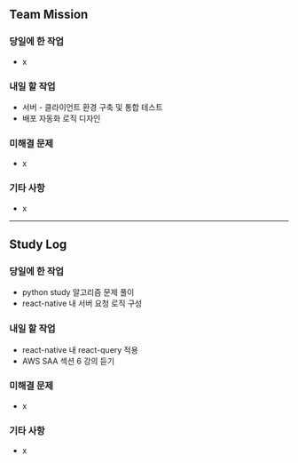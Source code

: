 ## Team Mission

### 당일에 한 작업
- x

### 내일 할 작업
- 서버 - 클라이언트 환경 구축 및 통합 테스트
- 배포 자동화 로직 디자인

### 미해결 문제
- x

### 기타 사항
- x

--------
## Study Log

### 당일에 한 작업
- python study 알고리즘 문제 풀이
- react-native 내 서버 요청 로직 구성

### 내일 할 작업
- react-native 내 react-query 적용
- AWS SAA 섹션 6 강의 듣기

### 미해결 문제
- x

### 기타 사항
- x

